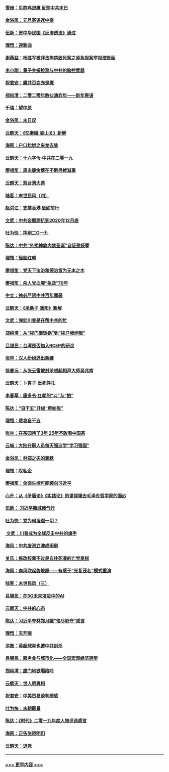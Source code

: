 #### [雪绮：见群鸡退鹰  反观中共末日](../pages/nsc993/n11762112.md?t=01021955) 
#### [金浴凤：元旦寄语迷中帝](../pages/nsc993/n11761788.md?t=01021955) 
#### [伍新：贺中华民国《反渗透法》通过](../pages/nsc993/n11761994.md?t=01021955) 
#### [理悟：迎新曲](../pages/nsc993/n11761152.md?t=01021955) 
#### [谢燕益：杨胜军被非法拘禁致死案之紧急报案举报控告函](../pages/nsc993/n11756134.md?t=01021955) 
#### [李小刚：量子共振检测与中共的脑控武器](../pages/nsc993/n11754518.md?t=01021955) 
#### [祝君安：魔共百变亦是魔](../pages/nsc993/n11754469.md?t=01021955) 
#### [郑纯清：二零二零年散伙演弃年——新年寄语](../pages/nsc993/n11754195.md?t=01021955) 
#### [千瑞：望中原](../pages/nsc993/n11754159.md?t=01021955) 
#### [金浴凤：末日叹](../pages/nsc993/n11752359.md?t=01021955) 
#### [云鹤天：《忆秦娥‧娄山关》新解](../pages/nsc993/n11752348.md?t=01021955) 
#### [海网：户口松绑之来龙去脉](../pages/nsc993/n11752328.md?t=01021955) 
#### [云鹤天：十六字令‧中共在二零一九](../pages/nsc993/n11752305.md?t=01021955) 
#### [廖祖笙：周永康余孽在不断寻衅滋事](../pages/nsc993/n11751013.md?t=01021955) 
#### [云鹤天：观台湾大选](../pages/nsc993/n11751007.md?t=01021955) 
#### [陆客：末世民风（四）](../pages/nsc993/n11749203.md?t=01021955) 
#### [赵洪江：支撑香港 砥砺前行](../pages/nsc993/n11748482.md?t=01021955) 
#### [文武：中共妄图顽抗到2020年12月底](../pages/nsc993/n11748446.md?t=01021955) 
#### [吐为快：挥别二O一九](../pages/nsc993/n11748411.md?t=01021955) 
#### [陈达：中共“外扰神韵内禁圣诞”自证是妖孽](../pages/nsc993/n11748226.md?t=01021955) 
#### [理悟：怪胎红朝](../pages/nsc993/n11748206.md?t=01021955) 
#### [廖祖笙：党天下法治和德治皆为无本之木](../pages/nsc993/n11748135.md?t=01021955) 
#### [廖祖笙：杀人党血腥“执政”70年](../pages/nsc993/n11745144.md?t=01021955) 
#### [中立：神必严惩中共百年罪恶](../pages/nsc993/n11744970.md?t=01021955) 
#### [云鹤天：《采桑子‧重阳》新解](../pages/nsc993/n11744948.md?t=01021955) 
#### [文武：弹劾川普是在帮中共的忙](../pages/nsc993/n11744758.md?t=01021955) 
#### [郑纯清：从“挨门砸饭锅”到“挨户堵炉眼”](../pages/nsc993/n11744745.md?t=01021955) 
#### [吕锡民：台湾是否加入RCEP的研议](../pages/nsc993/n11744701.md?t=01021955) 
#### [张林：汉人纷纷逃出新疆](../pages/nsc993/n11743530.md?t=01021955) 
#### [徐曼沅：从张云雷被封杀想起相声大师吴兆南](../pages/nsc993/n11741816.md?t=01021955) 
#### [云鹤天：卜算子‧垂死挣扎](../pages/nsc993/n11739956.md?t=01021955) 
#### [李春草：唐多令‧红朝的“斗”与“拍”](../pages/nsc993/n11739830.md?t=01021955) 
#### [陈达：“自干五”升级“牵妨母”](../pages/nsc993/n11739724.md?t=01021955) 
#### [理悟：悲哀自干五](../pages/nsc993/n11739547.md?t=01021955) 
#### [张林：在茶园待了3年 25年不敢喝中国茶](../pages/nsc993/n11739240.md?t=01021955) 
#### [云端：大陆在职人员每天强迫学“学习强国”](../pages/nsc993/n11738735.md?t=01021955) 
#### [金浴凤：林郑之夫的渊默](../pages/nsc993/n11737735.md?t=01021955) 
#### [理悟：叹私企](../pages/nsc993/n11737715.md?t=01021955) 
#### [廖祖笙：全面失控可能袭向习近平](../pages/nsc993/n11737704.md?t=01021955) 
#### [心升：从《矛盾论》《实践论》的谬误揭去毛泽东哲学家的面纱](../pages/nsc993/n11736962.md?t=01021955) 
#### [伍新： 习近平赌城赌气行](../pages/nsc993/n11736929.md?t=01021955) 
#### [吐为快：党为何凌蹈一切？](../pages/nsc993/n11736915.md?t=01021955) 
#### [ 文武：川普成为全球反击中共的旗手](../pages/nsc993/n11736882.md?t=01021955) 
#### [海风：中共废港立澳成闹剧](../pages/nsc993/n11735857.md?t=01021955) 
#### [关乐：修改校章不过是自往死凑的亡党臭棋](../pages/nsc993/n11735097.md?t=01021955) 
#### [海网：南风吹起势燎原——有感于“光复茂名”模式重演](../pages/nsc993/n11732308.md?t=01021955) 
#### [陆客：末世民风（三）](../pages/nsc993/n11732211.md?t=01021955) 
#### [吕锡民：在5G未来演进中的AI](../pages/nsc993/n11730010.md?t=01021955) 
#### [云鹤天：中共的心态](../pages/nsc993/n11729906.md?t=01021955) 
#### [陈达：习近平夸林郑月娥“恪尽职守”感言](../pages/nsc993/n11729881.md?t=01021955) 
#### [理悟：天开眼](../pages/nsc993/n11729699.md?t=01021955) 
#### [洪微：英超球星也遭中共封杀](../pages/nsc993/n11727243.md?t=01021955) 
#### [吕锡民：服务业与城市化——全球宏观经济转型](../pages/nsc993/n11725845.md?t=01021955) 
#### [郑纯清：厦门地铁塌陷吟](../pages/nsc993/n11725813.md?t=01021955) 
#### [云鹤天：世人明真相](../pages/nsc993/n11725621.md?t=01021955) 
#### [祝君安：中美贸易谈判随感](../pages/nsc993/n11725609.md?t=01021955) 
#### [吐为快：末朝即景](../pages/nsc993/n11723365.md?t=01021955) 
#### [陈达：《时代》二零一九年度人物评选感言](../pages/nsc993/n11723337.md?t=01021955) 
#### [海网：正告张晓明们](../pages/nsc993/n11723228.md?t=01021955) 
#### [云鹤天：退党](../pages/nsc993/n11723056.md?t=01021955) 

----
#### [ >>> 更早内容 <<< ](../indexes/nsc993-earlier.md)
